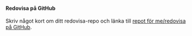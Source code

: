 #### Redovisa på GitHub

Skriv något kort om ditt redovisa-repo och länka till [repot för me/redovisa på GitHub](https://github.com/straycatse/design/tree/master/redovisa).
